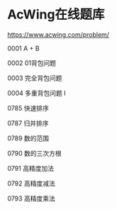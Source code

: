 # AcWing在线题库

https://www.acwing.com/problem/

0001 A + B

0002 01背包问题

0003 完全背包问题

0004 多重背包问题 I


0785 快速排序

0787 归并排序

0789 数的范围

0790 数的三次方根

0791 高精度加法

0792 高精度减法

0793 高精度乘法



